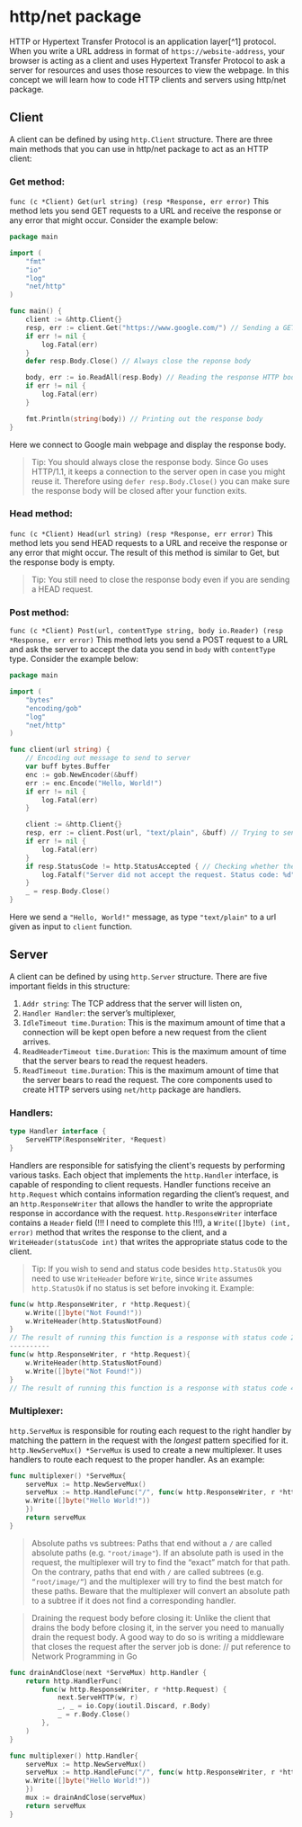 # http/net package
HTTP or Hypertext Transfer Protocol is an application layer[^1] protocol. When you write a URL address in format of `https://website-address`, your browser is acting as a client and uses Hypertext Transfer Protocol to ask a server for resources and uses those resources to view the webpage.
In this concept we will learn how to code HTTP clients and servers using http/net package.

## Client
A client can be defined by using `http.Client` structure.
There are three main methods that you can use in http/net package to act as an HTTP client:

### Get method:
`func (c *Client) Get(url string) (resp *Response, err error)`
This method lets you send GET requests to a URL and receive the response or any error that might occur. Consider the example below:
```go
package main

import (
	"fmt"
	"io"
	"log"
	"net/http"
)

func main() {
	client := &http.Client{}
	resp, err := client.Get("https://www.google.com/") // Sending a GET request to google
	if err != nil {
		log.Fatal(err)
	}
	defer resp.Body.Close() // Always close the reponse body

	body, err := io.ReadAll(resp.Body) // Reading the response HTTP body
	if err != nil {
		log.Fatal(err)
	}

	fmt.Println(string(body)) // Printing out the response body
}
```
Here we connect to Google main webpage and display the response body.
> Tip: You should always close the response body. Since Go uses HTTP/1.1, it keeps a connection to the server open in case you might reuse it. Therefore using `defer resp.Body.Close()` you can make sure the response body will be closed after your function exits.

### Head method:
`func (c *Client) Head(url string) (resp *Response, err error)`
This method lets you send HEAD requests to a URL and receive the response or any error that might occur. The result of this method is similar to Get, but the response body is empty.
> Tip: You still need to close the response body even if you are sending a HEAD request.

### Post method:
`func (c *Client) Post(url, contentType string, body io.Reader) (resp *Response, err error)`
This method lets you send a POST request to a URL and ask the server to accept the data you send in `body` with `contentType` type. Consider the example below:
```go
package main

import (
	"bytes"
	"encoding/gob"
	"log"
	"net/http"
)

func client(url string) {
	// Encoding out message to send to server
	var buff bytes.Buffer
	enc := gob.NewEncoder(&buff)
	err := enc.Encode("Hello, World!")
	if err != nil {
		log.Fatal(err)
	}

	client := &http.Client{}
	resp, err := client.Post(url, "text/plain", &buff) // Trying to send the message
	if err != nil {
		log.Fatal(err)
	}
	if resp.StatusCode != http.StatusAccepted { // Checking whether the server accepted the request
		log.Fatalf("Server did not accept the request. Status code: %d", resp.StatusCode)
	}
	_ = resp.Body.Close()
}
```
Here we send a `"Hello, World!"` message, as type `"text/plain"` to a url given as input to `client` function. 

## Server
A client can be defined by using `http.Server` structure. There are five important fields in this structure:
1. `Addr string`: The TCP address that the server will listen on,
2. `Handler Handler`: the server’s multiplexer,
3. `IdleTimeout time.Duration`: This is the maximum amount of time that a connection will be kept open before a new request from the client arrives.
4. `ReadHeaderTimeout time.Duration`: This is the maximum amount of time that the server bears to read the request headers.
5. `ReadTimeout time.Duration`: This is the maximum amount of time that the server bears to read the request. The core components used to create HTTP servers using `net/http` package are handlers.

### Handlers:
```go
type Handler interface {
	ServeHTTP(ResponseWriter, *Request)
}
```
Handlers are responsible for satisfying the client's requests by performing various tasks. Each object that implements the `http.Handler` interface, is capable of responding to client requests. Handler functions receive an `http.Request` which contains information regarding the client’s request, and an `http.ResponseWriter` that allows the handler to write the appropriate response in accordance with the request. `http.ResponseWriter` interface contains a `Header` field (!!! I need to complete this !!!), a `Write([]byte) (int, error)` method that writes the response to the client, and a `WriteHeader(statusCode int)`  that writes the appropriate status code to the client.
> Tip: If you wish to send and status code besides `http.StatusOk` you need to use `WriteHeader` before `Write`, since `Write` assumes `http.StatusOk` if no status is set before invoking it.
> Example:
```go
func(w http.ResponseWriter, r *http.Request){
	w.Write([]byte("Not Found!"))
	w.WriteHeader(http.StatusNotFound)
}
// The result of running this function is a response with status code 200 Ok!
----------
func(w http.ResponseWriter, r *http.Request){
	w.WriteHeader(http.StatusNotFound)
	w.Write([]byte("Not Found!"))
}
// The result of running this function is a response with status code 404 NotFound!
```

### Multiplexer:
`http.ServeMux` is responsible for routing each request to the right handler by matching the pattern in the request with the *longest* pattern specified for it. `http.NewServeMux() *ServeMux` is used to create a new multiplexer. It uses handlers to route each request to the proper handler. As an example:
```go
func multiplexer() *ServeMux{
	serveMux := http.NewServeMux()
	serveMux := http.HandleFunc("/", func(w http.ResponseWriter, r *http.Request){
	w.Write([]byte("Hello World!"))
	})
	return serveMux
}
```

> Absolute paths vs subtrees:
> Paths that end without a `/` are called absolute paths (e.g. `"root/image"`). If an absolute path is used in the request, the multiplexer will try to find the “exact” match for that path. On the contrary, paths that end with `/` are called subtrees (e.g. `“root/image/“`) and the multiplexer will try to find the best match for these paths. Beware that the multiplexer will convert an absolute path to a subtree if it does not find a corresponding handler.

> Draining the request body before closing it:
> Unlike the client that drains the body before closing it, in the server you need to manually drain the request body. A good way to do so is writing a middleware that closes the request after the server job is done: // put reference to Network Programming in Go
```go
func drainAndClose(next *ServeMux) http.Handler {
	return http.HandlerFunc(
		func(w http.ResponseWriter, r *http.Request) {
			next.ServeHTTP(w, r)
			_, _ = io.Copy(ioutil.Discard, r.Body)
			_ = r.Body.Close()
		},
	)
}

func multiplexer() http.Handler{
	serveMux := http.NewServeMux()
	serveMux := http.HandleFunc("/", func(w http.ResponseWriter, r *http.Request){
	w.Write([]byte("Hello World!"))
	})
	mux := drainAndClose(serveMux)
	return serveMux
}
```